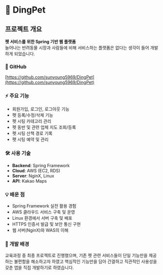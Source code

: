 # 🐾 DingPet

## 프로젝트 개요
**펫 서비스를 위한 Spring 기반 웹 플랫폼**  
늘어나는 반려동물 시장과 사람들에 비해 서비스하는 플랫폼은 없다는 생각이 들어 개발하게 되었습니다.

### 🔗 GitHub
[https://github.com/sunyoung5969/DingPet](https://github.com/sunyoung5969/DingPet)

### ⚡ 주요 기능
- 회원가입, 로그인, 로그아웃 기능
- 펫 등록/수정/삭제 기능
- 펫 시팅 카테고리 관리
- 펫 동반 및 관련 업체 지도 조회/등록
- 펫 시팅 산책 경로 기록
- 펫 시팅 예약 및 관리

### 🛠 사용 기술
- **Backend**: Spring Framework
- **Cloud**: AWS (EC2, RDS)
- **Server**: NginX, Linux
- **API**: Kakao Maps

### 💡 배운 점
- Spring Framework 실전 활용 경험
- AWS 클라우드 서비스 구축 및 운영
- Linux 환경에서 서버 구축 및 배포
- HTTPS 인증서 발급 및 보안 통신 구현
- 웹 서버(NginX)와 WAS의 이해

### 🎯 개발 배경
교육과정 중 최종 프로젝트로 진행했으며, 기존 펫 관련 서비스들이 단일 기능만을 제공하는 불편함을 해소하고자 하였고
핵심적인 기능만을 담아 간결하고 직관적인 사용성을 갖춘 앱을 직접 개발하기로 하였습니다.